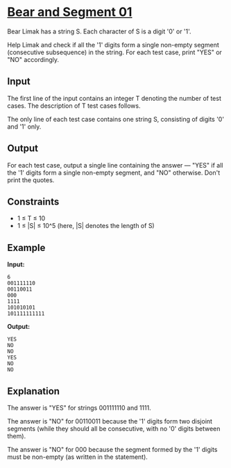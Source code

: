# [Bear and Segment 01](https://www.codechef.com/problems/SEGM01)

Bear Limak has a string S. Each character of S is a digit '0' or '1'.

Help Limak and check if all the '1' digits form a single non-empty segment (consecutive subsequence) in the string. For each test case, print "YES" or "NO" accordingly.

## Input

The first line of the input contains an integer T denoting the number of test cases. The description of T test cases follows.

The only line of each test case contains one string S, consisting of digits '0' and '1' only.

## Output

For each test case, output a single line containing the answer — "YES" if all the '1' digits form a single non-empty segment, and "NO" otherwise. Don't print the quotes.

## Constraints

-   1 ≤ T ≤ 10
-   1 ≤ |S| ≤ 10^5 (here, |S| denotes the length of S)

## Example

**Input:**

```
6
001111110
00110011
000
1111
101010101
101111111111
```

**Output:**

```
YES
NO
NO
YES
NO
NO
```

## Explanation

The answer is "YES" for strings 001111110 and 1111.

The answer is "NO" for 00110011 because the '1' digits form two disjoint segments (while they should all be consecutive, with no '0' digits between them).

The answer is "NO" for 000 because the segment formed by the '1' digits must be non-empty (as written in the statement).
